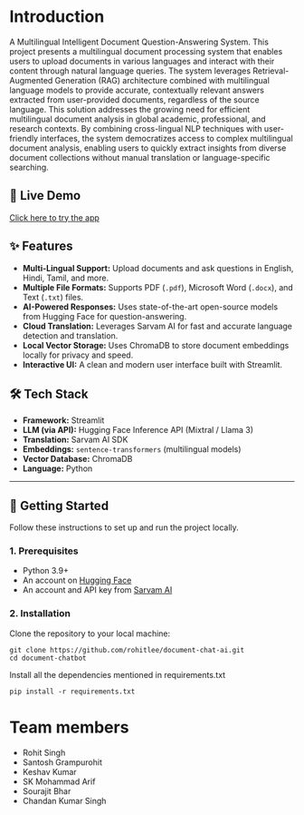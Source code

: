 # Introduction

A Multilingual Intelligent Document Question-Answering System.
This project presents a multilingual document processing system that enables users to upload documents in various languages and interact with their content through natural language queries. The system leverages Retrieval-Augmented Generation (RAG) architecture combined with multilingual language models to provide accurate, contextually relevant answers extracted from user-provided documents, regardless of the source language.
This solution addresses the growing need for efficient multilingual document analysis in global academic, professional, and research contexts. By combining cross-lingual NLP techniques with user-friendly interfaces, the system democratizes access to complex multilingual document analysis, enabling users to quickly extract insights from diverse document collections without manual translation or language-specific searching.

## 🔗 Live Demo
[Click here to try the app](https://document-chatbot-iisc.streamlit.app)


## ✨ Features

-   **Multi-Lingual Support:** Upload documents and ask questions in English, Hindi, Tamil, and more.
-   **Multiple File Formats:** Supports PDF (`.pdf`), Microsoft Word (`.docx`), and Text (`.txt`) files.
-   **AI-Powered Responses:** Uses state-of-the-art open-source models from Hugging Face for question-answering.
-   **Cloud Translation:** Leverages Sarvam AI for fast and accurate language detection and translation.
-   **Local Vector Storage:** Uses ChromaDB to store document embeddings locally for privacy and speed.
-   **Interactive UI:** A clean and modern user interface built with Streamlit.

## 🛠️ Tech Stack

-   **Framework:** Streamlit
-   **LLM (via API):** Hugging Face Inference API (Mixtral / Llama 3)
-   **Translation:** Sarvam AI SDK
-   **Embeddings:** `sentence-transformers` (multilingual models)
-   **Vector Database:** ChromaDB
-   **Language:** Python
---

## 🚀 Getting Started

Follow these instructions to set up and run the project locally.


### 1. Prerequisites

-   Python 3.9+
-   An account on [Hugging Face](https://huggingface.co/)
-   An account and API key from [Sarvam AI](https://www.sarvam.ai/)

### 2. Installation

Clone the repository to your local machine:
```
git clone https://github.com/rohitlee/document-chat-ai.git
cd document-chatbot
```

Install all the dependencies mentioned in requirements.txt

```
pip install -r requirements.txt
```

# Team members

- Rohit Singh
- Santosh Grampurohit
- Keshav Kumar
- SK Mohammad Arif
- Sourajit Bhar
- Chandan Kumar Singh
